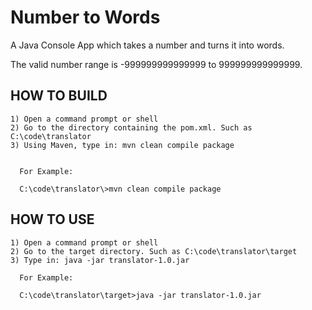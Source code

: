 Number to Words
=================

A Java Console App which takes a number and turns it into words.

The valid number range is -999999999999999 to 999999999999999.
	  

HOW TO BUILD
------------
    
    1) Open a command prompt or shell
    2) Go to the directory containing the pom.xml. Such as C:\code\translator
    3) Using Maven, type in: mvn clean compile package
 
          
      For Example:
      
      C:\code\translator\>mvn clean compile package
      
        

HOW TO USE
------------
    
    1) Open a command prompt or shell
    2) Go to the target directory. Such as C:\code\translator\target
    3) Type in: java -jar translator-1.0.jar 
          
      For Example:
      
      C:\code\translator\target>java -jar translator-1.0.jar
      
    
    




